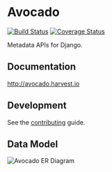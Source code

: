 # Avocado

[![Build Status](https://travis-ci.org/chop-dbhi/avocado.svg?branch=master)](https://travis-ci.org/chop-dbhi/avocado) [![Coverage Status](https://img.shields.io/coveralls/chop-dbhi/avocado.svg)](https://coveralls.io/r/chop-dbhi/avocado)

Metadata APIs for Django.

## Documentation

http://avocado.harvest.io

## Development

See the [contributing](https://github.com/chop-dbhi/avocado/blob/master/CONTRIBUTING.md) guide.

## Data Model

![Avocado ER Diagram](./avocado_erd.png)
